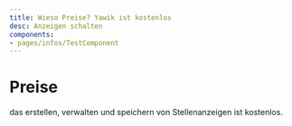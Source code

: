```yaml
---
title: Wieso Preise? Yawik ist kostenlos
desc: Anzeigen schalten
components:
- pages/infos/TestComponent
---
```


# Preise

das erstellen, verwalten und speichern von Stellenanzeigen ist kostenlos.
